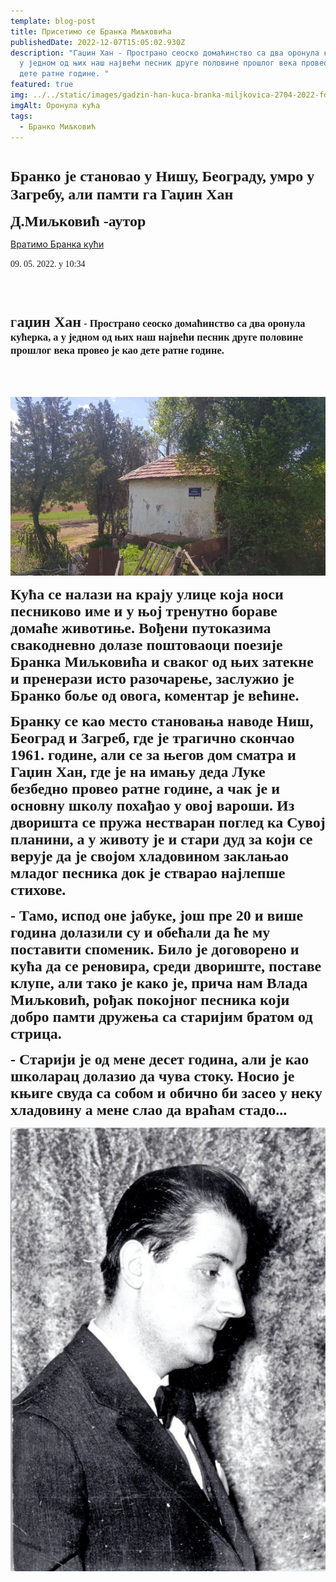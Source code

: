 ```yaml
---
template: blog-post
title: Присетимо се Бранка Миљковића
publishedDate: 2022-12-07T15:05:02.930Z
description: "Гаџин Хан - Пространо сеоско домаћинство са два оронула кућерка, а
  у једном од њих наш највећи песник друге половине прошлог века провео је као
  дете ратне године. "
featured: true
img: ../../static/images/gadzin-han-kuca-branka-miljkovica-2704-2022-foto-d.miljkovic_iff.jpg
imgAlt: Оронула кућа
tags:
  - Бранко Миљковић
---
```

<!DOCTYPE HTML PUBLIC "-//W3C//DTD HTML 4.0 Transitional//EN">

<html>
<head>
	<meta http-equiv="content-type" content="text/html; charset=utf-8"/>
	<title></title>
	<meta name="generator" content="LibreOffice 6.4.7.2 (Linux)"/>
	<meta name="created" content="2022-12-07T15:48:32.350649447"/>
	<meta name="changed" content="2022-12-07T16:07:00.943301042"/>
	
</head>
<body lang="en-US" link="#000080" vlink="#800000" dir="ltr"><h1 class="western" align="center">
<font face="Lovely Grace BG"><font size="6" style="font-size: 24pt"><b></b></font></font></h1>
<h3 class="western"> <font size="5" style="font-size: 18pt"><font face="Lovely Grace BG">Бранко
је становао у Нишу, Београду, умро у
Загребу, али памти га Гаџин Хан </font></font>
</h3>
<p><font face="Lovely Grace BG"><font size="6" style="font-size: 18pt"><b>Д.Миљковић
-аутор</b></font></font> </p>

[Вратимо Бранка кући](https://www.novosti.rs/drustvo/vesti/1114586/miljkovica-vratimo-kuci-branko-stanovao-nisu-beogradu-umro-zagrebu-ali-pamti-gadzin-han)

<p><font face="Lovely Sofia BG">09. 05. 2022. у 10:34</font></p>
<div id="m_top" dir="ltr"><p><br/>
<br/>

</div>
<h3 class="western"><font face="Lovely Grace BG">Г<font size="5" style="font-size: 18pt"><b>аџин
Хан</b></font> - Пространо сеоско домаћинство
са два оронула кућерка, а у једном од
њих наш највећи песник друге половине
прошлог века провео је као дете ратне
године. </font>
</h3>

<br/>
<br/>

</p>

![Пространо сеоско домаћинство са два оронула кућерка, а у једном од њих наш највећи песник друге половине прошлог века провео је као дете ратне године.](../../static/images/gadzin-han-kuca-branka-miljkovica1.jpg "Кућа из детињства")

<p><font face="Lovely Grace BG"><font size="5" style="font-size: 18pt"><b>Кућа
се налази на крају улице која носи
песниково име и у њој тренутно бораве
домаће животиње. Вођени путоказима
свакодневно долазе поштоваоци поезије
Бранка Миљковића и сваког од њих затекне
и пренерази исто разочарење, заслужио
је Бранко боље од овога, коментар је
већине.</b></font></font></p>
<p><font face="Lovely Grace BG"><font size="5" style="font-size: 18pt"><b>Бранку
се као место становања наводе Ниш,
Београд и Загреб, где је трагично скончао
1961. године, али се за његов дом сматра и
Гаџин Хан, где је на имању деда Луке
безбедно провео ратне године, а чак је
и основну школу похађао у овој вароши.
Из дворишта се пружа нестваран поглед
ка Сувој планини, а у животу је и стари
дуд за који се верује да је својом
хладовином заклањао младог песника док
је стварао најлепше стихове.</b></font></font></p>
<p><font face="Lovely Grace BG"><font size="5" style="font-size: 18pt"><b>-
Тамо, испод оне јабуке, још пре 20 и више
година долазили су и обећали да ће му
поставити споменик. Било је договорено
и кућа да се реновира, среди двориште,
поставе клупе, али тако је како је, прича
нам Влада Миљковић, рођак покојног
песника који добро памти дружења са
старијим братом од стрица.</b></font></font></p>
<p><font face="Lovely Grace BG"><font size="5" style="font-size: 18pt"><b>-
Старији је од мене десет година, али је
као школарац долазио да чува стоку.
Носио је књиге свуда са собом и обично
би засео у неку хладовину а мене слао
да враћам стадо...</b></font></font></p>

![Бранко Миљковић](../../static/images/brankomiljkovic.jpg "Бранко Миљковић")

[](https://www.novosti.rs/drustvo/vesti/1114586/miljkovica-vratimo-kuci-branko-stanovao-nisu-beogradu-umro-zagrebu-ali-pamti-gadzin-han)